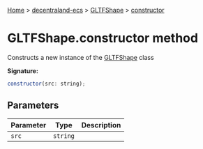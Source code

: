 [Home](./index) &gt; [decentraland-ecs](./decentraland-ecs.md) &gt; [GLTFShape](./decentraland-ecs.gltfshape.md) &gt; [constructor](./decentraland-ecs.gltfshape.constructor.md)

# GLTFShape.constructor method

Constructs a new instance of the [GLTFShape](./decentraland-ecs.gltfshape.md) class

**Signature:**
```javascript
constructor(src: string);
```

## Parameters

|  Parameter | Type | Description |
|  --- | --- | --- |
|  `src` | `string` |  |

